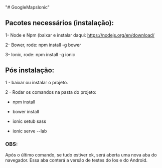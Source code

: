 "# GoogleMapsIonic" 

## Pacotes necessários (instalação):

1- Node e Npm (baixar e instalar daqui: https://nodejs.org/en/download/

2- Bower, rode: npm install -g bower

3- Ionic, rode: npm install -g ionic 

## Pós instalação:

1 - baixar ou instalar o projeto.

2 - Rodar os comandos na pasta do projeto:

- npm install

- bower install

- ionic setub sass

- ionic serve --lab

### OBS:

Após o último comando, se tudo estiver ok, será aberta uma nova aba do navegador.
Essa aba conterá a versão de testes do Ios e do Android.
